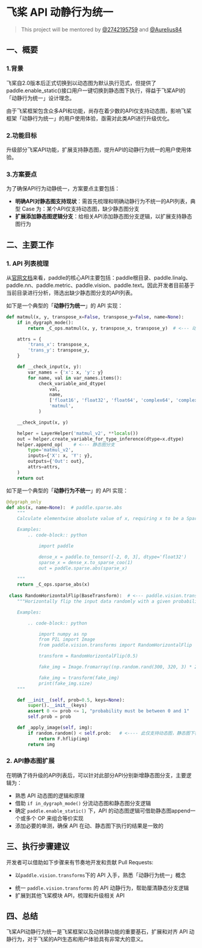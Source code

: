 # 飞桨 API 动静行为统一

> This project will be mentored by [@2742195759](https://github.com/2742195759) and [@Aurelius84](https://github.com/Aurelius84)
> 

## 一、概要
### 1.背景
飞桨自2.0版本后正式切换到以动态图为默认执行范式，但提供了paddle.enable_static()接口用户一键切换到静态图下执行，得益于飞桨API的「动静行为统一」设计理念。

由于飞桨框架包含众多API和功能，尚存在着少数的API仅支持动态图，影响飞桨框架「动静行为统一」的用户使用体验，亟需对此类API进行升级优化。

### 2.功能目标
升级部分飞桨API功能，扩展支持静态图，提升API的动静行为统一的用户使用体验。

### 3.方案要点
为了确保API行为动静统一，方案要点主要包括：

+ **明确API对静态图支持现状**：需首先梳理和明确动静行为不统一的API列表，典型 Case 为：某个API仅支持动态图，缺少静态图分支
+ **扩展添加静态图逻辑分支**：给相关API添加静态图分支逻辑，以扩展支持静态图行为

## 二、主要工作

### 1. API 列表梳理
从[官网文档](https://www.paddlepaddle.org.cn/documentation/docs/zh/develop/api/index_cn.html)来看，paddle的核心API主要包括：paddle根目录、paddle.linalg、paddle.nn、paddle.metric、paddle.vision、paddle.text。因此开发者目前基于当前目录进行分析，筛选出缺少静态图分支的API列表。

如下是一个典型的「**动静行为统一**」的 API 实现：
```python
def matmul(x, y, transpose_x=False, transpose_y=False, name=None):
    if in_dygraph_mode():
        return _C_ops.matmul(x, y, transpose_x, transpose_y)  # <--- 动态图分支

    attrs = {
        'trans_x': transpose_x,
        'trans_y': transpose_y,
    }

    def __check_input(x, y):
        var_names = {'x': x, 'y': y}
        for name, val in var_names.items():
            check_variable_and_dtype(
                val,
                name,
                ['float16', 'float32', 'float64', 'complex64', 'complex128'],
                'matmul',
            )

    __check_input(x, y)

    helper = LayerHelper('matmul_v2', **locals())
    out = helper.create_variable_for_type_inference(dtype=x.dtype)
    helper.append_op(    # <--- 静态图分支
        type='matmul_v2',
        inputs={'X': x, 'Y': y},
        outputs={'Out': out},
        attrs=attrs,
    )
    return out
```

如下是一个典型的「**动静行为不统一**」的 API 实现：
```python
@dygraph_only
def abs(x, name=None):  # paddle.sparse.abs
    """
    Calculate elementwise absolute value of x, requiring x to be a SparseCooTensor or SparseCsrTensor.

    Examples:
        .. code-block:: python

            import paddle

            dense_x = paddle.to_tensor([-2, 0, 3], dtype='float32')
            sparse_x = dense_x.to_sparse_coo(1)
            out = paddle.sparse.abs(sparse_x)

    """
    return _C_ops.sparse_abs(x)
    
 class RandomHorizontalFlip(BaseTransform):  # <--- paddle.vision.transforms.RandomHorizontalFlip
    """Horizontally flip the input data randomly with a given probability.

    Examples:

        .. code-block:: python

            import numpy as np
            from PIL import Image
            from paddle.vision.transforms import RandomHorizontalFlip

            transform = RandomHorizontalFlip(0.5)

            fake_img = Image.fromarray((np.random.rand(300, 320, 3) * 255.).astype(np.uint8))

            fake_img = transform(fake_img)
            print(fake_img.size)
    """

    def __init__(self, prob=0.5, keys=None):
        super().__init__(keys)
        assert 0 <= prob <= 1, "probability must be between 0 and 1"
        self.prob = prob

    def _apply_image(self, img):
        if random.random() < self.prob:   # <---- 此仅支持动态图，静态图下行为不一致
            return F.hflip(img)
        return img
```
 

### 2. API静态图扩展
在明确了待升级的API列表后，可以针对此部分API分别新增静态图分支，主要逻辑为：

+ 熟悉 API 动态图的逻辑和原理
+ 借助 `if in_dygraph_mode()` 分流动态图和静态图分支逻辑
+ 确定 `paddle.enable_static()` 下，API 的动态图逻辑可借助静态图append一个或多个 OP 来组合等价实现
+ 添加必要的单测，确保 API 在动、静态图下执行的结果是一致的




## 三、执行步骤建议
开发者可以借助如下步骤来有节奏地开发和贡献 Pull Requests:

+ 以`paddle.vision.transforms`下的 API 入手，熟悉「动静行为统一」概念
* 统一 `paddle.vision.transforms` 的 API 动静行为，帮助厘清静态分支逻辑
* 扩展到其他飞桨模块 API，梳理和升级相关 API

## 四、总结

飞桨API动静行为统一是飞桨框架以及动转静功能的重要基石，扩展和对齐 API 动静行为，对于飞桨的API生态和用户体验具有非常大的意义。